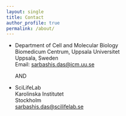 ```yaml
---
layout: single
title: Contact
author_profile: true
permalink: /about/
---
```


* Department of Cell and Molecular Biology <br>
  Biomedicum Centrum, Uppsala Universitet <br> 
  Uppsala, Sweden <br> 
  Email: sarbashis.das@icm.uu.se <br>
  
  AND
  
* SciLifeLab <br> 
  Karolinska Institutet <br> 
  Stockholm <br> 
  sarbashis.das@scilifelab.se

   
    